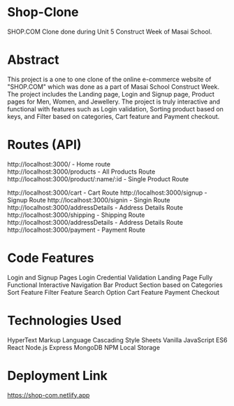 # Shop-Clone
SHOP.COM Clone done during Unit 5 Construct Week of Masai School.

# Abstract
This project is a one to one clone of the online e-commerce website of "SHOP.COM" which was done as a part of Masai School Construct Week. The project includes the Landing page, Login and Signup page, Product pages for Men, Women, and Jewellery. The project is truly interactive and functional with features such as Login validation, Sorting product based on keys, and Filter based on categories, Cart feature and Payment checkout.

# Routes (API)
http://localhost:3000/  - Home route <br />
http://localhost:3000/products  - All Products Route
http://localhost:3000/product/:name/:id - Single Product Route

http://localhost:3000/cart - Cart Route 
http://localhost:3000/signup - Signup Route
http://localhost:3000/signin - Singin Route
http://localhost:3000/addressDetails - Address Details Route 
http://localhost:3000/shipping - Shipping Route 
http://localhost:3000/addressDetails - Address Details Route 
http://localhost:3000/payment - Payment Route 

# Code Features
Login and Signup Pages
Login Credential Validation
Landing Page 
Fully Functional Interactive Navigation Bar
Product Section based on Categories
Sort Feature
Filter Feature
Search Option
Cart Feature
Payment Checkout

# Technologies Used
HyperText Markup Language
Cascading Style Sheets
Vanilla JavaScript ES6
React
Node.js
Express
MongoDB
NPM
Local Storage

# Deployment Link
https://shop-com.netlify.app






